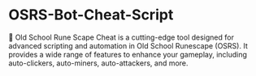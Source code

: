 # OSRS-Bot-Cheat-Script
🚀 Old School Rune Scape Cheat is a cutting-edge tool designed for advanced scripting and automation in Old School Runescape (OSRS). It provides a wide range of features to enhance your gameplay, including auto-clickers, auto-miners, auto-attackers, and more.
